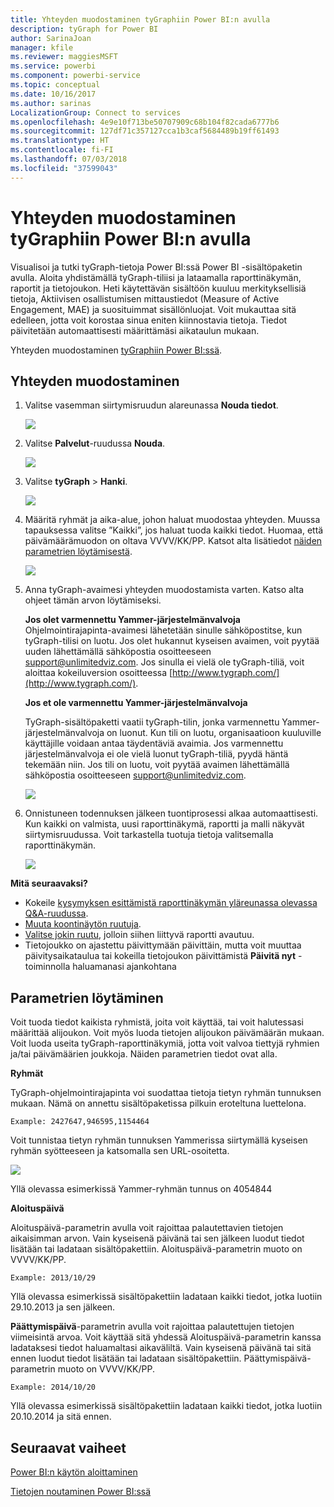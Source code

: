 ```yaml
---
title: Yhteyden muodostaminen tyGraphiin Power BI:n avulla
description: tyGraph for Power BI
author: SarinaJoan
manager: kfile
ms.reviewer: maggiesMSFT
ms.service: powerbi
ms.component: powerbi-service
ms.topic: conceptual
ms.date: 10/16/2017
ms.author: sarinas
LocalizationGroup: Connect to services
ms.openlocfilehash: 4e9e10f713be50707909c68b104f82cada6777b6
ms.sourcegitcommit: 127df71c357127cca1b3caf5684489b19ff61493
ms.translationtype: HT
ms.contentlocale: fi-FI
ms.lasthandoff: 07/03/2018
ms.locfileid: "37599043"
---
```

# <a name="connect-to-tygraph--with-power-bi"></a>Yhteyden muodostaminen tyGraphiin Power BI:n avulla
Visualisoi ja tutki tyGraph-tietoja Power BI:ssä Power BI -sisältöpaketin avulla. Aloita yhdistämällä tyGraph-tiliisi ja lataamalla raporttinäkymän, raportit ja tietojoukon. Heti käytettävän sisältöön kuuluu merkityksellisiä tietoja, Aktiivisen osallistumisen mittaustiedot (Measure of Active Engagement, MAE) ja suosituimmat sisällönluojat. Voit mukauttaa sitä edelleen, jotta voit korostaa sinua eniten kiinnostavia tietoja.  Tiedot päivitetään automaattisesti määrittämäsi aikataulun mukaan.

Yhteyden muodostaminen [tyGraphiin Power BI:ssä](https://app.powerbi.com/getdata/services/tygraph).

## <a name="how-to-connect"></a>Yhteyden muodostaminen
1. Valitse vasemman siirtymisruudun alareunassa **Nouda tiedot**.
   
   ![](media/service-connect-to-tygraph/getdata.png)
2. Valitse **Palvelut**-ruudussa **Nouda**.
   
   ![](media/service-connect-to-tygraph/services.png)
3. Valitse **tyGraph** \> **Hanki**.
   
   ![](media/service-connect-to-tygraph/tygraph.png)
4. Määritä ryhmät ja aika-alue, johon haluat muodostaa yhteyden. Muussa tapauksessa valitse ”Kaikki”, jos haluat tuoda kaikki tiedot. Huomaa, että päivämäärämuodon on oltava VVVV/KK/PP. Katsot alta lisätiedot [näiden parametrien löytämisestä](#FindingParams).
   
   ![](media/service-connect-to-tygraph/parameters.png)
5. Anna tyGraph-avaimesi yhteyden muodostamista varten. Katso alta ohjeet tämän arvon löytämiseksi.
   
    **Jos olet varmennettu Yammer-järjestelmänvalvoja**  
    Ohjelmointirajapinta-avaimesi lähetetään sinulle sähköpostitse, kun tyGraph-tilisi on luotu. Jos olet hukannut kyseisen avaimen, voit pyytää uuden lähettämällä sähköpostia osoitteeseen support@unlimitedviz.com. Jos sinulla ei vielä ole tyGraph-tiliä, voit aloittaa kokeiluversion osoitteessa [http://www.tygraph.com/](http://www.tygraph.com/). 
   
    **Jos et ole varmennettu Yammer-järjestelmänvalvoja**
   
    TyGraph-sisältöpaketti vaatii tyGraph-tilin, jonka varmennettu Yammer-järjestelmänvalvoja on luonut. Kun tili on luotu, organisaatioon kuuluville käyttäjille voidaan antaa täydentäviä avaimia. Jos varmennettu järjestelmänvalvoja ei ole vielä luonut tyGraph-tiliä, pyydä häntä tekemään niin. Jos tili on luotu, voit pyytää avaimen lähettämällä sähköpostia osoitteeseen <support@unlimitedviz.com>.
   
    ![](media/service-connect-to-tygraph/creds.png)
6. Onnistuneen todennuksen jälkeen tuontiprosessi alkaa automaattisesti. Kun kaikki on valmista, uusi raporttinäkymä, raportti ja malli näkyvät siirtymisruudussa. Voit tarkastella tuotuja tietoja valitsemalla raporttinäkymän.
   
    ![](media/service-connect-to-tygraph/dashboard.png)

**Mitä seuraavaksi?**

* Kokeile [kysymyksen esittämistä raporttinäkymän yläreunassa olevassa Q&A-ruudussa](power-bi-q-and-a.md).
* [Muuta koontinäytön ruutuja](service-dashboard-edit-tile.md).
* [Valitse jokin ruutu](service-dashboard-tiles.md), jolloin siihen liittyvä raportti avautuu.
* Tietojoukko on ajastettu päivittymään päivittäin, mutta voit muuttaa päivitysaikataulua tai kokeilla tietojoukon päivittämistä **Päivitä nyt** -toiminnolla haluamanasi ajankohtana

<a name="FindingParams"></a>

## <a name="finding-parameters"></a>Parametrien löytäminen
Voit tuoda tiedot kaikista ryhmistä, joita voit käyttää, tai voit halutessasi määrittää alijoukon. Voit myös luoda tietojen alijoukon päivämäärän mukaan. Voit luoda useita tyGraph-raporttinäkymiä, jotta voit valvoa tiettyjä ryhmien ja/tai päivämäärien joukkoja. Näiden parametrien tiedot ovat alla.

**Ryhmät**

TyGraph-ohjelmointirajapinta voi suodattaa tietoja tietyn ryhmän tunnuksen mukaan. Nämä on annettu sisältöpaketissa pilkuin eroteltuna luettelona. 

    Example: 2427647,946595,1154464


Voit tunnistaa tietyn ryhmän tunnuksen Yammerissa siirtymällä kyseisen ryhmän syötteeseen ja katsomalla sen URL-osoitetta.

![](media/service-connect-to-tygraph/yammer.png)

Yllä olevassa esimerkissä Yammer-ryhmän tunnus on 4054844

**Aloituspäivä**

Aloituspäivä-parametrin avulla voit rajoittaa palautettavien tietojen aikaisimman arvon. Vain kyseisenä päivänä tai sen jälkeen luodut tiedot lisätään tai ladataan sisältöpakettiin. Aloituspäivä-parametrin muoto on VVVV/KK/PP. 

    Example: 2013/10/29

Yllä olevassa esimerkissä sisältöpakettiin ladataan kaikki tiedot, jotka luotiin 29.10.2013 ja sen jälkeen. 

**Päättymispäivä**-parametrin avulla voit rajoittaa palautettujen tietojen viimeisintä arvoa. Voit käyttää sitä yhdessä Aloituspäivä-parametrin kanssa ladataksesi tiedot haluamaltasi aikaväliltä. Vain kyseisenä päivänä tai sitä ennen luodut tiedot lisätään tai ladataan sisältöpakettiin. Päättymispäivä-parametrin muoto on VVVV/KK/PP. 

    Example: 2014/10/20

Yllä olevassa esimerkissä sisältöpakettiin ladataan kaikki tiedot, jotka luotiin 20.10.2014 ja sitä ennen. 

## <a name="next-steps"></a>Seuraavat vaiheet
[Power BI:n käytön aloittaminen](service-get-started.md)

[Tietojen noutaminen Power BI:ssä](service-get-data.md)

